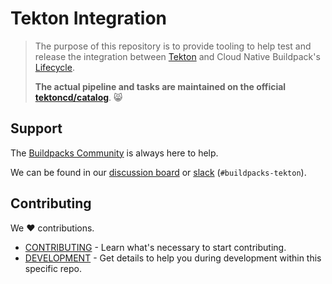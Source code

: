 # Tekton Integration

> The purpose of this repository is to provide tooling to help test and release the integration between [Tekton][tekton] and Cloud Native Buildpack's [Lifecycle][lifecycle].
>
> **The actual pipeline and tasks are maintained on the official [tektoncd/catalog][catalog]**. :smile_cat:


[catalog]: https://github.com/tektoncd/catalog
[lifecycle]: https://buildpacks.io/docs/concepts/components/lifecycle/
[tekton]: https://tekton.dev/

## Support

The [Buildpacks Community](http://buildpacks.io/community/) is always here to help. 

We can be found in our [discussion board][discussion-board] or [slack][slack] (`#buildpacks-tekton`).

[discussion-board]: https://github.com/buildpacks/community/discussions
[slack]: https://slack.cncf.io/

## Contributing

We :heart: contributions.

- [CONTRIBUTING](https://github.com/buildpacks/.github/blob/main/CONTRIBUTING.md) - Learn what's necessary to start contributing.
- [DEVELOPMENT](DEVELOPMENT.md) - Get details to help you during development within this specific repo.
